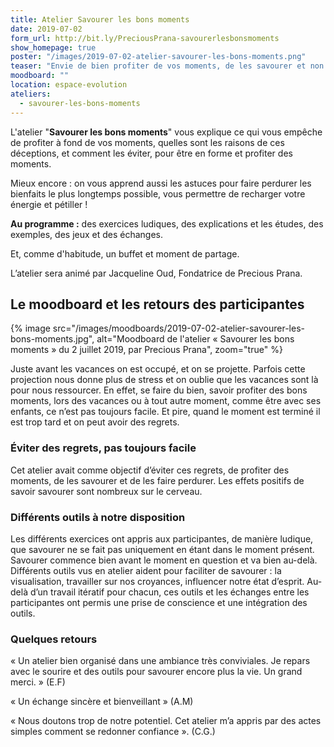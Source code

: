 ```yaml
---
title: Atelier Savourer les bons moments
date: 2019-07-02
form_url: http://bit.ly/PreciousPrana-savourerlesbonsmoments
show_homepage: true
poster: "/images/2019-07-02-atelier-savourer-les-bons-moments.png"
teaser: "Envie de bien profiter de vos moments, de les savourer et non de passer à côté et le regretter ?"
moodboard: ""
location: espace-evolution
ateliers:
  - savourer-les-bons-moments
---
```


L'atelier "**Savourer les bons moments**" vous explique ce qui vous empêche de profiter à fond de vos moments, quelles sont les raisons de ces déceptions, et comment les éviter, pour être en forme et profiter des moments.

Mieux encore : on vous apprend aussi les astuces pour faire perdurer les bienfaits le plus longtemps possible, vous permettre de recharger votre énergie et pétiller !

**Au programme :** des exercices ludiques, des explications et les études, des exemples, des jeux et des échanges.

Et, comme d'habitude, un buffet et moment de partage.

L’atelier sera animé par Jacqueline Oud, Fondatrice de Precious Prana.

## Le moodboard et les retours des participantes

{% image src="/images/moodboards/2019-07-02-atelier-savourer-les-bons-moments.jpg", alt="Moodboard de l'atelier « Savourer les bons moments » du 2 juillet 2019, par Precious Prana", zoom="true" %}

Juste avant les vacances on est occupé, et on se projette. Parfois cette projection nous donne plus de stress et on oublie que les vacances sont là pour nous ressourcer. En effet, se faire du bien, savoir profiter des bons moments, lors des vacances ou à tout autre moment, comme être avec ses enfants, ce n’est pas toujours facile. Et pire, quand le moment est terminé il est trop tard et on peut avoir des regrets.

### Éviter des regrets, pas toujours facile

Cet atelier avait comme objectif d’éviter ces regrets, de profiter des moments, de les savourer et de les faire perdurer. Les effets positifs de savoir savourer sont nombreux sur le cerveau.

### Différents outils à notre disposition

Les différents exercices ont appris aux participantes, de manière ludique, que savourer ne se fait pas uniquement en étant dans le moment présent. Savourer commence bien avant le moment en question et va bien au-delà. Différents outils vus en atelier aident pour faciliter de savourer : la visualisation, travailler sur nos croyances, influencer notre état d’esprit. Au-delà d’un travail itératif pour chacun, ces outils et les échanges entre les participantes ont permis une prise de conscience et une intégration des outils.

### Quelques retours

« Un atelier bien organisé dans une ambiance très conviviales. Je repars avec le sourire et des outils pour savourer encore plus la vie. Un grand merci. » (E.F)
 
« Un échange sincère et bienveillant » (A.M)
 
« Nous doutons trop de notre potentiel. Cet atelier m’a appris par des actes simples comment se redonner confiance ». (C.G.)
